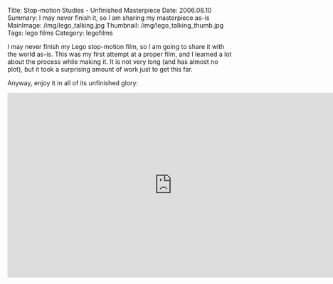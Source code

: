 Title: Stop-motion Studies - Unfinished Masterpiece
Date: 2006.08.10
Summary: I may never finish it, so I am sharing my masterpiece as-is
MainImage: /img/lego_talking.jpg
Thumbnail: /img/lego_talking_thumb.jpg
Tags: lego films
Category: legofilms

I may never finish my Lego stop-motion film, so I am going to share it with the world as-is. This was my first attempt at a proper film, and I learned a lot about the process while making it. It is not very long (and has almost no plot), but it took a surprising amount of work just to get this far.

Anyway, enjoy it in all of its unfinished glory:

<p>
<iframe width="740" height="416" src="https://www.youtube.com/embed/Q01Dbve4Y_U?rel=0" frameborder="0" allow="accelerometer; autoplay; encrypted-media; gyroscope; picture-in-picture" allowfullscreen></iframe>
</p>
